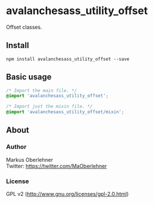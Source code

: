 # avalanchesass_utility_offset
Offset classes.

## Install
```
npm install avalanchesass_utility_offset --save
```

## Basic usage
```css
/* Import the main file. */
@import 'avalanchesass_utility_offset';

/* Import just the mixin file. */
@import 'avalanchesass_utility_offset/mixin';
```

## About
### Author
Markus Oberlehner  
Twitter: https://twitter.com/MaOberlehner

### License
GPL v2 (http://www.gnu.org/licenses/gpl-2.0.html)
